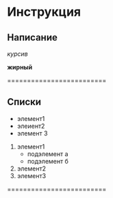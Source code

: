 # Инструкция

## Написание

*курсив*

**жирный**

=========================

## Списки
* элемент1
* элеиент2
* элемент 3

1. элемент1
    * подэлемент а
    * подэлемент б
2. элемент2 
3. элемент3

=========================
